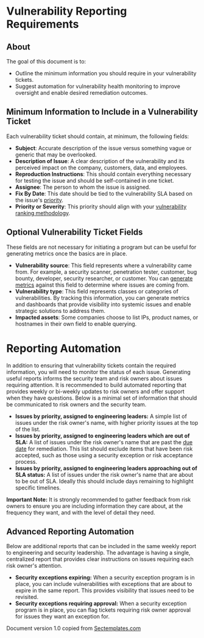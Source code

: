 # Vulnerability Reporting Requirements

## About
The goal of this document is to: 
* Outline the minimum information you should require in your vulnerability tickets.
* Suggest automation for vulnerability health monitoring to improve oversight and enable desired remediation outcomes.

## Minimum Information to Include in a Vulnerability Ticket
Each vulnerability ticket should contain, at minimum, the following fields:
* <b>Subject</b>: Accurate description of the issue versus something vague or generic that may be overlooked. 
* <b>Description of Issue</b>: A clear description of the vulnerability and its perceived impact on the company, customers, data, and employees.
* <b>Reproduction Instructions</b>: This should contain everything necessary for testing the issue and should be self-contained in one ticket. 
* <b>Assignee</b>: The person to whom the issue is assigned.
* <b>Fix By Date</b>: This date should be tied to the vulnerability SLA based on the issue's <a href="./Vulnerability_management_definitions.md">priority</a>.
* <b>Priority or Severity</b>: This priority should align with your <a href="./Vulnerability_management_definitions.md">vulnerability ranking methodology</a>. 

## Optional Vulnerability Ticket Fields
These fields are not necessary for initiating a program but can be useful for generating metrics once the basics are in place.
* <b>Vulnerability source</b>: This field represents where a vulnerability came from. For example, a security scanner, penetration tester, customer, bug bounty, developer, security researcher, or customer. You can <a href="./Vulnerability_management_metrics.md">generate metrics</a> against this field to determine where issues are coming from.
* <b>Vulnerability type</b>: This field represents classes or categories of vulnerabilities. By tracking this information, you can generate metrics and dashboards that provide visibility into systemic issues and enable strategic solutions to address them.
* <b>Impacted assets</b>: Some companies choose to list IPs, product names, or hostnames in their own field to enable querying.


# Reporting Automation
In addition to ensuring that vulnerability tickets contain the required information, you will need to monitor the status of each issue. Generating useful reports informs the security team and risk owners about issues requiring attention. It is recommended to build automated reporting that provides weekly or bi-weekly updates to risk owners and offer support when they have questions. Below is a minimal set of information that should be communicated to risk owners and the security team.

* <b>Issues by priority, assigned to engineering leaders:</b> A simple list of issues under the risk owner's name, with higher priority issues at the top of the list.
* <b>Issues by priority, assigned to engineering leaders which are out of SLA:</b> A list of issues under the risk owner's name that are past the <a href="./Vulnerability_management_definitions.md">due date</a> for remediation. This list should exclude items that have been risk accepted, such as those using a security exception or risk acceptance process.
* <b>Issues by priority, assigned to engineering leaders approaching out of SLA status:</b> A list of issues under the risk owner's name that are about to be out of SLA. Ideally this should include days remaining to highlight specific timelines. 

<b>Important Note:</b> It is strongly recommended to gather feedback from risk owners to ensure you are including information they care about, at the frequency they want, and with the level of detail they need.

## Advanced Reporting Automation
Below are additional reports that can be included in the same weekly report to engineering and security leadership. The advantage is having a single, centralized report that provides clear instructions on issues requiring each risk owner's attention.
* <b>Security exceptions expiring:</B> When a security exception program is in place, you can include vulnerabilities with exceptions that are about to expire in the same report. This provides visibility that issues need to be revisited.
* <B>Security exceptions requiring approval:</b> When a security exception program is in place, you can flag tickets requiring risk owner approval for issues they want an exception for.

Document version 1.0 copied from [Sectemplates.com](https://www.sectemplates.com)
